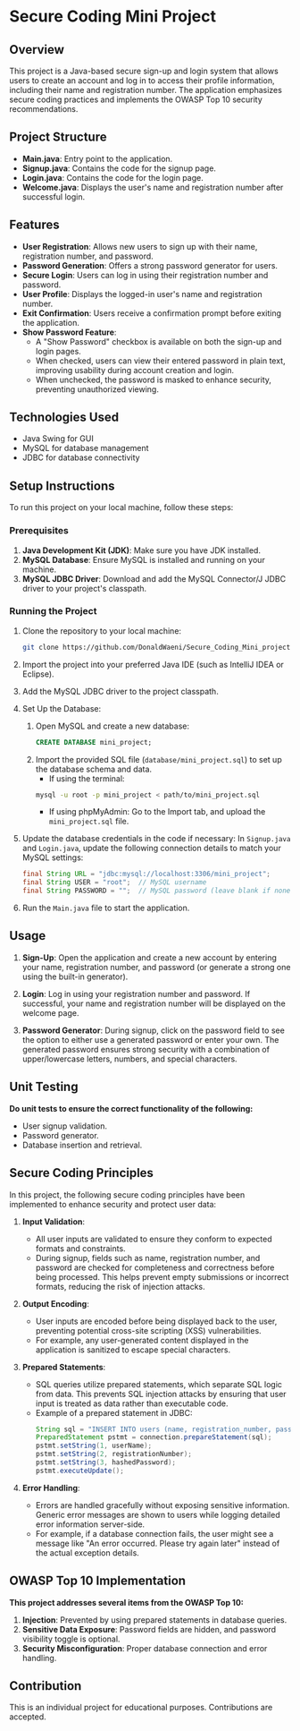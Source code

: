 # Secure Coding Mini Project

## Overview
This project is a Java-based secure sign-up and login system that allows users to create an account and log in to access their profile information, including their name and registration number. The application emphasizes secure coding practices and implements the OWASP Top 10 security recommendations.

## Project Structure

- **Main.java**: Entry point to the application.
- **Signup.java**: Contains the code for the signup page.
- **Login.java**: Contains the code for the login page.
- **Welcome.java**: Displays the user's name and registration number after successful login.

## Features
- **User Registration**: Allows new users to sign up with their name, registration number, and password.
- **Password Generation**: Offers a strong password generator for users.
- **Secure Login**: Users can log in using their registration number and password.
- **User Profile**: Displays the logged-in user's name and registration number.
- **Exit Confirmation**: Users receive a confirmation prompt before exiting the application.
- **Show Password Feature**: 
  - A "Show Password" checkbox is available on both the sign-up and login pages. 
  - When checked, users can view their entered password in plain text, improving usability during account creation and login.
  - When unchecked, the password is masked to enhance security, preventing unauthorized viewing.
## Technologies Used
- Java Swing for GUI
- MySQL for database management
- JDBC for database connectivity

## Setup Instructions
To run this project on your local machine, follow these steps:

### Prerequisites
1. **Java Development Kit (JDK)**: Make sure you have JDK installed.
2. **MySQL Database**: Ensure MySQL is installed and running on your machine.
3. **MySQL JDBC Driver**: Download and add the MySQL Connector/J JDBC driver to your project's classpath.

### Running the Project
1. Clone the repository to your local machine:
    ```bash
    git clone https://github.com/DonaldWaeni/Secure_Coding_Mini_project.git
    ```

2. Import the project into your preferred Java IDE (such as IntelliJ IDEA or Eclipse).

3. Add the MySQL JDBC driver to the project classpath.

4. Set Up the Database:
   1. Open MySQL and create a new database:
      ```sql
      CREATE DATABASE mini_project;
      ```
   2. Import the provided SQL file (`database/mini_project.sql`) to set up the database schema and data.
      - If using the terminal:
      ```bash
      mysql -u root -p mini_project < path/to/mini_project.sql
      ```
      - If using phpMyAdmin:
       Go to the Import tab, and upload the `mini_project.sql` file.
  
5. Update the database credentials in the code if necessary:
   In `Signup.java` and `Login.java`, update the following connection details to match your MySQL settings:
   ```java
   final String URL = "jdbc:mysql://localhost:3306/mini_project";
   final String USER = "root";  // MySQL username
   final String PASSWORD = "";  // MySQL password (leave blank if none)

6. Run the `Main.java` file to start the application.

## Usage
1. **Sign-Up**: 
    Open the application and create a new account by entering your name, registration number, and password (or generate a strong one using the built-in generator).
   
2. **Login**: 
    Log in using your registration number and password. If successful, your name and registration number will be displayed on the welcome page.

3. **Password Generator**: 
    During signup, click on the password field to see the option to either use a generated password or enter your own. The generated password ensures strong security with a combination of upper/lowercase letters, numbers, and special characters.

## Unit Testing
**Do unit tests to ensure the correct functionality of the following:**
- User signup validation.
- Password generator.
- Database insertion and retrieval.

## Secure Coding Principles

In this project, the following secure coding principles have been implemented to enhance security and protect user data:

1. **Input Validation**:
   - All user inputs are validated to ensure they conform to expected formats and constraints.
   - During signup, fields such as name, registration number, and password are checked for completeness and correctness before being processed. This helps prevent empty submissions or incorrect formats, reducing the risk of injection attacks.
   
2. **Output Encoding**:
   - User inputs are encoded before being displayed back to the user, preventing potential cross-site scripting (XSS) vulnerabilities.
   - For example, any user-generated content displayed in the application is sanitized to escape special characters.

3. **Prepared Statements**:
   - SQL queries utilize prepared statements, which separate SQL logic from data. This prevents SQL injection attacks by ensuring that user input is treated as data rather than executable code.
   - Example of a prepared statement in JDBC:
     ```java
     String sql = "INSERT INTO users (name, registration_number, password) VALUES (?, ?, ?)";
     PreparedStatement pstmt = connection.prepareStatement(sql);
     pstmt.setString(1, userName);
     pstmt.setString(2, registrationNumber);
     pstmt.setString(3, hashedPassword);
     pstmt.executeUpdate();
     ```

4. **Error Handling**:
   - Errors are handled gracefully without exposing sensitive information. Generic error messages are shown to users while logging detailed error information server-side.
   - For example, if a database connection fails, the user might see a message like "An error occurred. Please try again later" instead of the actual exception details.

## OWASP Top 10 Implementation
**This project addresses several items from the OWASP Top 10:**
1. **Injection**: Prevented by using prepared statements in database queries.
2. **Sensitive Data Exposure**: Password fields are hidden, and password visibility toggle is optional.
3. **Security Misconfiguration**: Proper database connection and error handling.

## Contribution
This is an individual project for educational purposes. Contributions are accepted.

